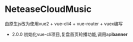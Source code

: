 ﻿# NeteaseCloudMusic
由原生js改为使用vue2 + vue-cli4 + vue-router + vuex编写

- 2.0.0 初始化vue-cli项目,复盘首页轮播功能,调用api**banner**